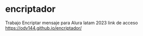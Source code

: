 # encriptador
Trabajo Encriptar mensaje para Alura latam 2023
link de acceso https://odv144.github.io/encriptador/
